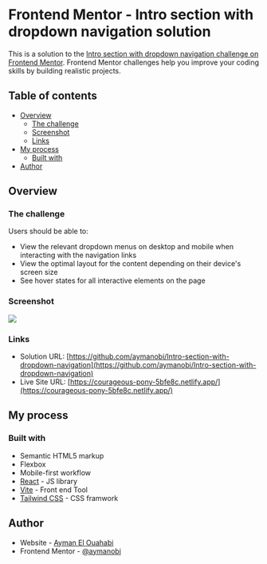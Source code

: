 # Frontend Mentor - Intro section with dropdown navigation solution

This is a solution to the [Intro section with dropdown navigation challenge on Frontend Mentor](https://www.frontendmentor.io/challenges/intro-section-with-dropdown-navigation-ryaPetHE5). Frontend Mentor challenges help you improve your coding skills by building realistic projects. 

## Table of contents

- [Overview](#overview)
  - [The challenge](#the-challenge)
  - [Screenshot](#screenshot)
  - [Links](#links)
- [My process](#my-process)
  - [Built with](#built-with)
- [Author](#author)

## Overview

### The challenge

Users should be able to:

- View the relevant dropdown menus on desktop and mobile when interacting with the navigation links
- View the optimal layout for the content depending on their device's screen size
- See hover states for all interactive elements on the page

### Screenshot

![](./Sreenshot.png)

### Links

- Solution URL: [https://github.com/aymanobi/Intro-section-with-dropdown-navigation](https://github.com/aymanobi/Intro-section-with-dropdown-navigation)
- Live Site URL: [https://courageous-pony-5bfe8c.netlify.app/](https://courageous-pony-5bfe8c.netlify.app/)

## My process

### Built with

- Semantic HTML5 markup
- Flexbox
- Mobile-first workflow
- [React](https://reactjs.org/) - JS library
- [Vite](https://vitejs.dev/) - Front end Tool
- [Tailwind CSS](https://tailwindcss.com/docs/installation) - CSS framwork

## Author

- Website - [Ayman El Ouahabi](https://aymanel.netlify.app)
- Frontend Mentor - [@aymanobi](https://www.frontendmentor.io/profile/aymanobi)
